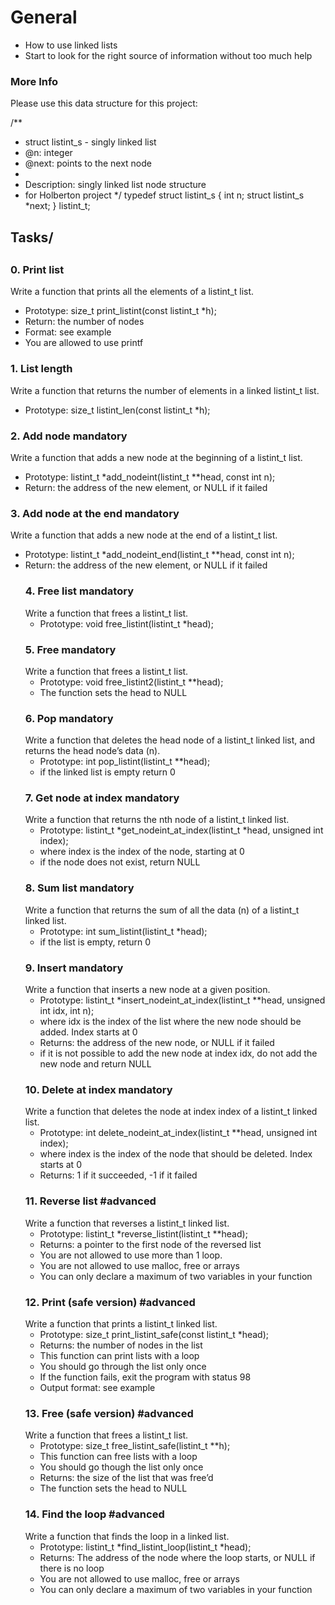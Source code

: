 <h1>General</h1>
<ul><li>How to use linked lists</li>
<li>Start to look for the right source of information without too much help</li>
</ul>

<h3>More Info</h3>
Please use this data structure for this project:

/**
 * struct listint_s - singly linked list
 * @n: integer
 * @next: points to the next node
 *
 * Description: singly linked list node structure
 * for Holberton project
 */
typedef struct listint_s
{
    int n;
    struct listint_s *next;
} listint_t;
 <h2>Tasks/<h2>
 <h3>0. Print list</h3>
Write a function that prints all the elements of a listint_t list.

<ul><li>Prototype: size_t print_listint(const listint_t *h);</li>
<li>Return: the number of nodes</li>
<li>Format: see example</li>
<li>You are allowed to use printf</li></ul>
<h3>1. List length</h3>
Write a function that returns the number of elements in a linked listint_t list.

<ul><li>Prototype: size_t listint_len(const listint_t *h);</li></ul>

<h3>2. Add node mandatory</h3>
Write a function that adds a new node at the beginning of a listint_t list.

<ul><li>Prototype: listint_t *add_nodeint(listint_t **head, const int n);</li>
<li>Return: the address of the new element, or NULL if it failed</li></ul>

<h3>3. Add node at the end mandatory</h3>
Write a function that adds a new node at the end of a listint_t list.

<ul><li>Prototype: listint_t *add_nodeint_end(listint_t **head, const int n);</li>
<li>Return: the address of the new element, or NULL if it failed

<h3>4. Free list mandatory</h3>
Write a function that frees a listint_t list.

<ul><li>Prototype: void free_listint(listint_t *head);</li></ul>

<h3>5. Free mandatory</h3>
Write a function that frees a listint_t list.

<ul><li>Prototype: void free_listint2(listint_t **head);</li>
<li>The function sets the head to NULL</li></ul>

<h3>6. Pop mandatory</h3>
Write a function that deletes the head node of a listint_t linked list, and returns the head node’s data (n).

<ul><li>Prototype: int pop_listint(listint_t **head);</li>
<li>if the linked list is empty return 0</li></ul>
<h3>7. Get node at index mandatory</h3>
Write a function that returns the nth node of a listint_t linked list.

<ul><li>Prototype: listint_t *get_nodeint_at_index(listint_t *head, unsigned int index);</li>
<li>where index is the index of the node, starting at 0</li>
<li>if the node does not exist, return NULL</li></ul>

<h3>8. Sum list mandatory</h3>
Write a function that returns the sum of all the data (n) of a listint_t linked list.

<ul><li>Prototype: int sum_listint(listint_t *head);</li>
<li>if the list is empty, return 0</li></ul>

<h3>9. Insert mandatory</h3>
Write a function that inserts a new node at a given position.

<ul><li>Prototype: listint_t *insert_nodeint_at_index(listint_t **head, unsigned int idx, int n);</li>
<li>where idx is the index of the list where the new node should be added. Index starts at 0</li>
<li>Returns: the address of the new node, or NULL if it failed</li>
<li>if it is not possible to add the new node at index idx, do not add the new node and return NULL</li></ul>
<h3>10. Delete at index mandatory</h3>
Write a function that deletes the node at index index of a listint_t linked list.

<ul><li>Prototype: int delete_nodeint_at_index(listint_t **head, unsigned int index);</li>
<li>where index is the index of the node that should be deleted. Index starts at 0</li>
<li>Returns: 1 if it succeeded, -1 if it failed</li></ul>

<h3>11. Reverse list #advanced</h3>
Write a function that reverses a listint_t linked list.

<ul><li>Prototype: listint_t *reverse_listint(listint_t **head);</li>
<li>Returns: a pointer to the first node of the reversed list</li>
<li>You are not allowed to use more than 1 loop.</li>
<li>You are not allowed to use malloc, free or arrays</li>
<li>You can only declare a maximum of two variables in your function</li></ul>
<h3>12. Print (safe version) #advanced</h3>
Write a function that prints a listint_t linked list.

<ul><li>Prototype: size_t print_listint_safe(const listint_t *head);</li>
<li>Returns: the number of nodes in the list</li>
<li>This function can print lists with a loop</li>
<li>You should go through the list only once</li>
<li>If the function fails, exit the program with status 98</li>
<li>Output format: see example</li></ul>

<h3>13. Free (safe version) #advanced</h3>
Write a function that frees a listint_t list.

<ul><li>Prototype: size_t free_listint_safe(listint_t **h);</li>
<li>This function can free lists with a loop</li>
<li>You should go though the list only once</li>
<li>Returns: the size of the list that was free’d</li>
<li>The function sets the head to NULL</li></ul>

<h3>14. Find the loop #advanced</h3>
Write a function that finds the loop in a linked list.

<ul><li>Prototype: listint_t *find_listint_loop(listint_t *head);</li>
<li>Returns: The address of the node where the loop starts, or NULL if there is no loop</li>
<li>You are not allowed to use malloc, free or arrays</li>
<li>You can only declare a maximum of two variables in your function</li></ul>